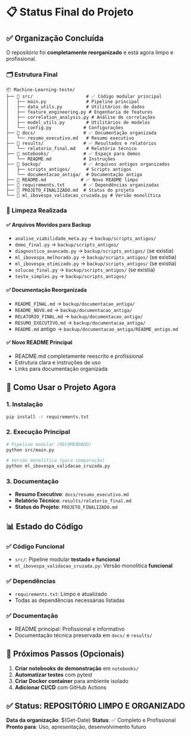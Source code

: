 # 📋 Status Final do Projeto

## ✅ Organização Concluída

O repositório foi **completamente reorganizado** e está agora limpo e profissional.

### 🗂️ Estrutura Final

```
📦 Machine-Learning-teste/
├── 📂 src/                    # ✅ Código modular principal
│   ├── main.py               # Pipeline principal
│   ├── data_utils.py         # Utilitários de dados
│   ├── feature_engineering.py # Engenharia de features
│   ├── correlation_analysis.py # Análise de correlações
│   ├── model_utils.py        # Utilitários de modelos
│   └── config.py            # Configurações
├── 📂 docs/                  # ✅ Documentação organizada
│   └── resumo_executivo.md   # Resumo executivo
├── 📂 results/               # ✅ Resultados e relatórios
│   └── relatorio_final.md    # Relatório técnico
├── 📂 notebooks/             # ✅ Espaço para demos
│   └── README.md            # Instruções
├── 📂 backup/                # ✅ Arquivos antigos organizados
│   ├── scripts_antigos/      # Scripts antigos
│   └── documentacao_antiga/  # Documentação antiga
├── 📄 README.md             # ✅ Novo README limpo
├── 📄 requirements.txt       # ✅ Dependências organizadas
├── 📄 PROJETO_FINALIZADO.md  # Status do projeto
└── 📄 ml_ibovespa_validacao_cruzada.py # Versão monolítica
```

### 🧹 Limpeza Realizada

#### ✅ Arquivos Movidos para Backup
- `analise_viabilidade_meta.py` → `backup/scripts_antigos/`
- `demo_final.py` → `backup/scripts_antigos/`
- `diagnostico_avancado.py` → `backup/scripts_antigos/` (se existia)
- `ml_ibovespa_melhorado.py` → `backup/scripts_antigos/` (se existia)
- `ml_ibovespa_otimizado.py` → `backup/scripts_antigos/` (se existia)
- `solucao_final.py` → `backup/scripts_antigos/` (se existia)
- `teste_simples.py` → `backup/scripts_antigos/`

#### ✅ Documentação Reorganizada
- `README_FINAL.md` → `backup/documentacao_antiga/`
- `README_NOVO.md` → `backup/documentacao_antiga/`
- `RELATORIO_FINAL.md` → `backup/documentacao_antiga/`
- `RESUMO_EXECUTIVO.md` → `backup/documentacao_antiga/`
- `README.md` antigo → `backup/documentacao_antiga/README_antigo.md`

#### ✅ Novo README Principal
- README.md completamente reescrito e profissional
- Estrutura clara e instruções de uso
- Links para documentação organizada

## 🚀 Como Usar o Projeto Agora

### 1. Instalação
```bash
pip install -r requirements.txt
```

### 2. Execução Principal
```bash
# Pipeline modular (RECOMENDADO)
python src/main.py

# Versão monolítica (para comparação)
python ml_ibovespa_validacao_cruzada.py
```

### 3. Documentação
- **Resumo Executivo**: `docs/resumo_executivo.md`
- **Relatório Técnico**: `results/relatorio_final.md`
- **Status do Projeto**: `PROJETO_FINALIZADO.md`

## 📊 Estado do Código

### ✅ Código Funcional
- `src/`: Pipeline modular **testado e funcional**
- `ml_ibovespa_validacao_cruzada.py`: Versão monolítica **funcional**

### ✅ Dependências
- `requirements.txt`: Limpo e atualizado
- Todas as dependências necessárias listadas

### ✅ Documentação
- README principal: Profissional e informativo
- Documentação técnica preservada em `docs/` e `results/`

## 🎯 Próximos Passos (Opcionais)

1. **Criar notebooks de demonstração** em `notebooks/`
2. **Automatizar testes** com pytest
3. **Criar Docker container** para ambiente isolado
4. **Adicionar CI/CD** com GitHub Actions

## ✅ Status: REPOSITÓRIO LIMPO E ORGANIZADO

**Data da organização**: $(Get-Date)
**Status**: ✅ Completo e Profissional
**Pronto para**: Uso, apresentação, desenvolvimento futuro
